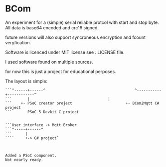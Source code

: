 # BCom

An experiment for a (simple) serial reliable protcol
with start and stop byte. 
All data is base64 encoded and crc16 signed. 

future versions will also support syncroneous encryption and
fcount veryfication.

Software is licenced under MIT license see : LICENSE file.

I used software found on multiple sources.

for now this is just a project for educational perposes. 

The layout is simple:

```Microcontroller -> RS232/RS485 -> Tranciever -> USB -> RaspberryPi -> Mqtt Broker 
```^------+------^                                        ^-----------+------------^
```       | 							      |
```	   +- PSoC creator project			              +- BCom2Mqtt C# project
```		  PSoC 5 Devkit C project
		  
		  
```User interface -> Mqtt Broker
```^-----+------^
```      |
````     +-> C# project`
	  
	  
	  
Added a PSoC component. 
Not nearly ready. 
